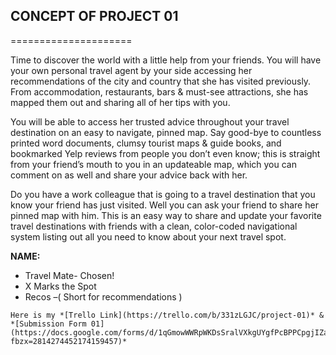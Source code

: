 ## **CONCEPT OF PROJECT 01**
=====================

Time to discover the world with a little help from your friends. You will have your own personal travel agent 
by your side accessing her recommendations of the city and country that she has visited previously. 
From accommodation, restaurants, bars & must-see attractions, she has mapped them out and sharing all 
of her tips with you. 

You will be able to access her trusted advice throughout your travel destination on an easy to navigate, 
pinned map. Say good-bye to countless printed word documents, clumsy tourist maps & guide books, 
and bookmarked Yelp reviews from people you don’t even know; this is straight from your friend’s mouth 
to you in an updateable map, which you can comment on as well and share your advice back with her. 

Do you have a work colleague that is going to a travel destination that you know your friend has just visited. 
Well you can ask your friend to share her pinned map with him. This is an easy way to share and update your
favorite travel destinations with friends with a clean, color-coded navigational system listing out all you
need to know about your next travel spot.  

**NAME:**
- Travel Mate- Chosen!
- X Marks the Spot
- Recos –( Short for recommendations )

```
Here is my *[Trello Link](https://trello.com/b/331zLGJC/project-01)* & *[Submission Form 01](https://docs.google.com/forms/d/1qGmowWWRpWKDsSralVXkgUYgfPcBPPCpgjIZaPZMjnU/viewform?fbzx=2814274452174159457)*
```
